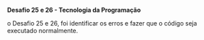 **Desafio 25 e 26 - Tecnologia da Programação**


o Desafio 25 e 26, foi identificar os erros e fazer que o código seja executado normalmente.
